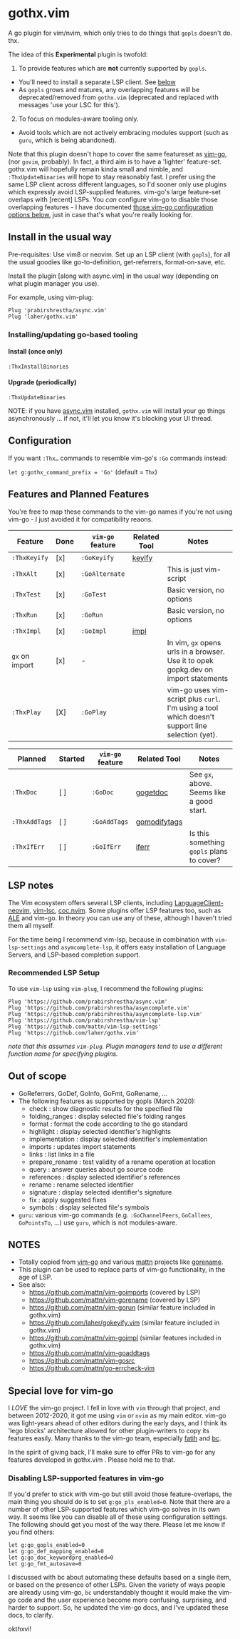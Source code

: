# gothx.vim

A go plugin for vim/nvim, which only tries to do things that `gopls` doesn't do. thx.

The idea of this **Experimental** plugin is twofold:

 1. To provide features which are **not** currently supported by `gopls`.
   * You'll need to install a separate LSP client. See [below](#recommended-lsp-setup)
   * As `gopls` grows and matures, any overlapping features will be deprecated/removed from `gothx.vim` (deprecated and replaced with messages 'use your LSC for this').
 2. To focus on modules-aware tooling only. 
   * Avoid tools which are not actively embracing modules support (such as `guru`, which is being abandoned).

Note that this plugin doesn't hope to cover the same featureset as [vim-go](https://github.com/fatih/vim-go), (nor `govim`, probably). In fact, a third aim is to have a 'lighter' feature-set. gothx.vim will hopefully remain kinda small and nimble, and `:ThxUpdateBinaries` will hope to stay reasonably fast. 
I prefer using the same LSP client across different languages, so I'd sooner only use plugins which expressly avoid LSP-supplied features. vim-go's large feature-set overlaps with [recent] LSPs. You _can_ configure vim-go to disable those overlapping features - I have documented [those vim-go configuration options below](#disabling-lsp-supported-features-in-vim-go), just in case that's what you're really looking for. 

## Install in the usual way

Pre-requisites: Use vim8 or neovim. Set up an LSP client (with `gopls`), for all the usual goodies like go-to-definition, get-referrers, format-on-save, etc.

Install the plugin [along with async.vim] in the usual way (depending on what plugin manager you use).

For example, using vim-plug:

```viml
Plug 'prabirshrestha/async.vim'
Plug 'laher/gothx.vim'
```

### Installing/updating go-based tooling 

#### Install (once only)

```vim
:ThxInstallBinaries
```

#### Upgrade (periodically)

```vim
:ThxUpdateBinaries
```

NOTE: if you have [async.vim](https://github.com/prabirshrestha/async.vim) installed, `gothx.vim` will install your go things asynchronously … if not, it'll let you know it's blocking your UI thread.

## Configuration

If you want `:Thx…` commands to resemble vim-go's `:Go` commands instead:

`let g:gothx_command_prefix = 'Go'` (default = `Thx`)


## Features and Planned Features

You're free to map these commands to the vim-go names if you're not using vim-go - I just avoided it for compatibility reaons.

| Feature        | Done     | `vim-go` feature   | Related Tool                            | Notes  |
|----------------|----------|--------------------|-----------------------------------------|--------|
| `:ThxKeyify`   | [x]      | `:GoKeyify`        | [keyify](honnef.co/go/tools/cmd/keyify) |        | 
| `:ThxAlt`      | [x]      | `:GoAlternate`     | | This is just vim-script |
| `:ThxTest`     | [x]      | `:GoTest`          | | Basic version, no options |
| `:ThxRun`      | [x]      | `:GoRun`           | | Basic version, no options |
| `:ThxImpl`     | [x]      | `:GoImpl`          | [impl](https://github.com/josharian/impl) |  |
| `gx` on import | [x]      | -                  | | In vim, `gx` opens urls in a browser. Use it to opek gopkg.dev on import statements |
| `:ThxPlay`     | [X]      | `:GoPlay`          | | vim-go uses vim-script plus `curl`. I'm using a tool which doesn't support line selection (yet). |


| Planned        | Started | `vim-go` feature | Related Tool                            | Notes  |
|----------------|---------|--------------------|-----------------------------------------|--------|
| `:ThxDoc`      | [ ]     | `:GoDoc`           | [gogetdoc](https://github.com/zmb3/gogetdoc)  | See `gx`, above. Seems like a good start. |
| `:ThxAddTags`  | [ ]     | `:GoAddTags`       | [gomodifytags](https://github.com/fatih/gomodifytags) | |
| `:ThxIfErr`    | [ ]     | `:GoIfErr`         | [iferr](https://github.com/koron/iferr) | Is this something `gopls` plans to cover? |

## LSP notes

The Vim ecosystem offers several LSP clients, including [LanguageClient-neovim](github.com/autozimu/LanguageClient-neovim), [vim-lsc](github.com/natebosch/vim-lsc), [coc.nvim](github.com/neoclide/coc.nvim). Some plugins offer LSP features too, such as [ALE](github.com/w0rp/ale) and vim-go. In theory you can use any of these, although I haven't tried them all myself.

For the time being I recommend vim-lsp, because in combination with `vim-lsp-settings` and `asymcomplete-lsp`, it offers easy installation of Language Servers, and LSP-based completion support.

### Recommended LSP Setup

To use `vim-lsp` using `vim-plug`, I recommend the following plugins:

```viml
Plug 'https://github.com/prabirshrestha/async.vim'
Plug 'https://github.com/prabirshrestha/asyncomplete.vim'
Plug 'https://github.com/prabirshrestha/asyncomplete-lsp.vim'
Plug 'https://github.com/prabirshrestha/vim-lsp'
Plug 'https://github.com/mattn/vim-lsp-settings'
Plug 'https://github.com/laher/gothx.vim'
```

_note that this assumes `vim-plug`. Plugin managers tend to use a different function name for specifying plugins._

## Out of scope

 * GoReferrers, GoDef, GoInfo, GoFmt, GoRename, ...
 * The following features as supported by gopls (March 2020):
    * check : show diagnostic results for the specified file
    * folding_ranges : display selected file's folding ranges
    * format : format the code according to the go standard
    * highlight : display selected identifier's highlights
    * implementation : display selected identifier's implementation
    * imports : updates import statements
    * links : list links in a file
    * prepare_rename : test validity of a rename operation at location
    * query : answer queries about go source code
    * references : display selected identifier's references
    * rename : rename selected identifier
    * signature : display selected identifier's signature
    * fix : apply suggested fixes
    * symbols : display selected file's symbols
 * `guru`: various vim-go commands (e.g. `:GoChannelPeers`, `GoCallees`, `GoPointsTo`, …) use `guru`, which is not modules-aware.

## NOTES

 * Totally copied from [vim-go](https://github.com/fatih/vim-go) and various [mattn](https://github.com/mattn) projects like [gorename](https://github.com/mattn/vim-gorename).
 * This plugin can be used to replace parts of vim-go functionality, in the age of LSP. 
 * See also:
   * https://github.com/mattn/vim-goimports (covered by LSP)
   * https://github.com/mattn/vim-gorename (covered by LSP)
   * https://github.com/mattn/vim-gorun (similar feature included in gothx.vim)
   * https://github.com/laher/gokeyify.vim (similar feature included in gothx.vim)
   * https://github.com/mattn/vim-goimpl (similar features included in gothx.vim)
   * https://github.com/mattn/vim-goaddtags 
   * https://github.com/mattn/vim-gosrc
   * https://github.com/mattn/go-errcheck-vim

## Special love for vim-go

I *LOVE* the vim-go project. I fell in love with `vim` through that project, and between 2012-2020, it got me using `vim` or `nvim` as my main editor. vim-go was light-years ahead of other editors during the early days, and I think its 'lego blocks' architecture allowed for other plugin-writers to copy its features easily. Many thanks to the vim-go team, especially [fatih](https://github.com/fatih) and [bc](https://github.com/bhcleek). 

In the spirit of giving back, I'll make sure to offer PRs to vim-go for any features developed in gothx.vim . Please hold me to that.

### Disabling LSP-supported features in vim-go 

If you'd prefer to stick with vim-go but still avoid those feature-overlaps, the main thing you should do is to set `g:go_pls_enabled=0`. Note that there are a number of other LSP-supported features which vim-go solves in its own way. It seems like you can disable all of these using configuration settings. 
The following should get you most of the way there. Please let me know if you find others:

```
let g:go_gopls_enabled=0
let g:go_def_mapping_enabled=0
let g:go_doc_keywordprg_enabled=0
let g:go_fmt_autosave=0
```

I discussed with bc about automating these defaults based on a single item, or based on the presence of other LSPs. Given the variety of ways people are already using vim-go, `bc` understandably thought it would make the vim-go code and the user experience become more confusing, surprising, and harder to support. So, he updated the vim-go docs, and I've updated these docs, to clarify.


okthxvi!
